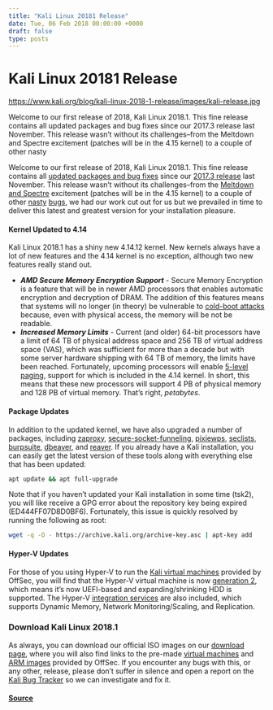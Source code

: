 ```yaml
---
title: "Kali Linux 20181 Release"
date: Tue, 06 Feb 2018 00:00:00 +0000
draft: false
type: posts
---
```

# Kali Linux 20181 Release

https://www.kali.org/blog/kali-linux-2018-1-release/images/kali-release.jpg



Welcome to our first release of 2018, Kali Linux 2018.1. This fine release contains all updated packages and bug fixes since our 2017.3 release last November. This release wasn&rsquo;t without its challenges&ndash;from the Meltdown and Spectre excitement (patches will be in the 4.15 kernel) to a couple of other nasty

Welcome to our first release of 2018, Kali Linux 2018.1. This fine release contains all [updated packages and bug fixes](https://bugs.kali.org/changelog_page.php) since our [2017.3 release](https://www.kali.org/blog/kali-linux-2017-3-release/) last November. This release wasn’t without its challenges–from the [Meltdown and Spectre](https://meltdownattack.com/) excitement (patches will be in the 4.15 kernel) to a couple of other [nasty](https://bugs.kali.org/view.php?id=4483) [bugs](https://bugs.kali.org/view.php?id=4488), we had our work cut out for us but we prevailed in time to deliver this latest and greatest version for your installation pleasure.

#### Kernel Updated to 4.14

Kali Linux 2018.1 has a shiny new 4.14.12 kernel. New kernels always have a lot of new features and the 4.14 kernel is no exception, although two new features really stand out.

-   **_AMD Secure Memory Encryption Support_** - Secure Memory Encryption is a feature that will be in newer AMD processors that enables automatic encryption and decryption of DRAM. The addition of this features means that systems will no longer (in theory) be vulnerable to [cold-boot attacks](https://en.wikipedia.org/wiki/Cold_boot_attack) because, even with physical access, the memory will be not be readable.
-   **_Increased Memory Limits_** - Current (and older) 64-bit processors have a limit of 64 TB of physical address space and 256 TB of virtual address space (VAS), which was sufficient for more than a decade but with some server hardware shipping with 64 TB of memory, the limits have been reached. Fortunately, upcoming processors will enable [5-level paging](https://lwn.net/Articles/717293/), support for which is included in the 4.14 kernel. In short, this means that these new processors will support 4 PB of physical memory and 128 PB of virtual memory. That’s right, _petabytes_.

#### Package Updates

In addition to the updated kernel, we have also upgraded a number of packages, including [zaproxy](https://www.kali.org/tools/zaproxy/), [secure-socket-funneling](https://github.com/securesocketfunneling/ssf), [pixiewps](https://www.kali.org/tools/pixiewps/), [seclists](https://www.kali.org/tools/seclists/), [burpsuite](https://www.kali.org/tools/burpsuite/), [dbeaver](https://dbeaver.io/), and [reaver](https://www.kali.org/tools/reaver/). If you already have a Kali installation, you can easily get the latest version of these tools along with everything else that has been updated:

```sh
apt update && apt full-upgrade
```

Note that if you haven’t updated your Kali installation in some time (tsk2), you will like receive a GPG error about the repository key being expired (ED444FF07D8D0BF6). Fortunately, this issue is quickly resolved by running the following as root:

```sh
wget -q -O - https://archive.kali.org/archive-key.asc | apt-key add
```

#### Hyper-V Updates

For those of you using Hyper-V to run the [Kali virtual machines](https://www.kali.org/get-kali/#kali-vm) provided by OffSec, you will find that the Hyper-V virtual machine is now [generation 2](https://docs.microsoft.com/en-us/previous-versions/windows/it-pro/windows-server-2012-R2-and-2012/dn282285\(v=ws.11\)), which means it’s now UEFI-based and expanding/shrinking HDD is supported. The Hyper-V [integration services](https://docs.microsoft.com/en-us/windows-server/virtualization/hyper-v/supported-debian-virtual-machines-on-hyper-v) are also included, which supports Dynamic Memory, Network Monitoring/Scaling, and Replication.

### Download Kali Linux 2018.1

As always, you can download our official ISO images on our [download page](https://www.kali.org/get-kali/), where you will also find links to the pre-made [virtual machines](https://www.kali.org/get-kali/#kali-vm) and [ARM images](https://www.kali.org/get-kali/#kali-arm) provided by OffSec. If you encounter any bugs with this, or any other, release, please don’t suffer in silence and open a report on the [Kali Bug Tracker](https://bugs.kali.org/main_page.php) so we can investigate and fix it.

#### [Source](https://www.kali.org/blog/kali-linux-2018-1-release/)

